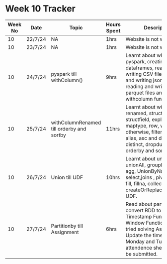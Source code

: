 # Week 10 Tracker

| Week No | Date    | Topic                                   | Hours Spent | Description                                                                                                                                                                        |
| ------- | ------- | --------------------------------------- | ----------- | ---------------------------------------------------------------------------------------------------------------------------------------------------------------------------------- |
| 10      | 22/7/24 |  NA | 1hrs        | Website is not working |
| 10      | 23/7/24 |  NA                                       | 1hrs        | Website is not working
| 10      | 24/7/24 | pyspark till withColumn()                                        | 9hrs        | Learnt about what is pyspark, creating dataframes, reading, writing CSV files, reading and writing json files, reading and writing parquet files and show and withcolumn functions.
| 10      | 25/7/24 |  withColumnRenamed till orderby and sortby                                       | 11hrs        | Learnt about with column renamed, structype and structfield, explode, split, maptype, row, when, otherwise, filter, where, alias, asc and desc, distinct, dropduplicates, orderby and sort functions.
| 10      | 26/7/24 |   Union till UDF                                      | 10hrs        | Learnt about union & unionAll, groupBy, groupBy agg, UnionByName, select,joins , pivot, unpivot, fill, fillna, collect, createOrReplaceTempView, UDF.
| 10      | 27/7/24  |  Partitionby till Assignment                                      | 6hrs        | Read about partitionBy, convert RDD to dataframe, Timestamp Functions, Window Functions and tried solving Assignment. Update the time to 1hr for Monday and Tuesday else attendence sheet cannot be submitted.
